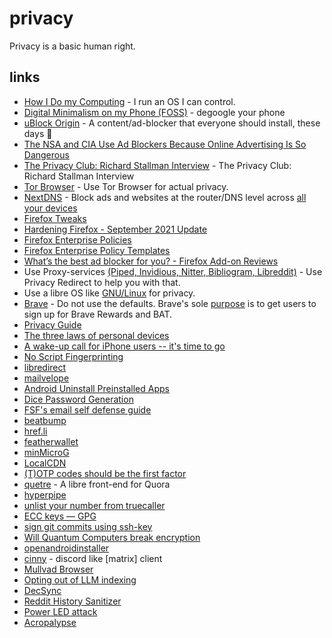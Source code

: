 # privacy

Privacy is a basic human right.

## links

- [How I Do my Computing](https://polarhive.ml/blog/how-i-do-my-computing) - I run an OS I can control.
- [Digital Minimalism on my Phone (FOSS)](https://polarhive.ml/blog/digital-minimalism-on-my-phone-foss) - degoogle your phone
- [uBlock Origin](https://ublockorigin.com) - A content/ad-blocker that everyone should install, these days 🤔
- [The NSA and CIA Use Ad Blockers Because Online Advertising Is So Dangerous](https://www.vice.com/en/article/93ypke/the-nsa-and-cia-use-ad-blockers-because-online-advertising-is-so-dangerous)
- [The Privacy Club: Richard Stallman Interview](https://piped.kavin.rocks/watch?v=L_hDDsidy-o) - The Privacy Club: Richard Stallman Interview
- [Tor Browser](https://www.torproject.org/download/) - Use Tor Browser for actual privacy.
- [NextDNS](https://nextdns.io/) - Block ads and websites at the router/DNS level across [all your devices](https://polarhive.ml/videos/notes/nextdns-dns-firewall-for-privacy)
- [Firefox Tweaks](https://wiki.archlinux.org/title/Firefox/Privacy)
- [Hardening Firefox - September 2021 Update](https://brainfucksec.github.io/hardening-firefox-sep-2021-update)
- [Firefox Enterprise Policies](https://support.mozilla.org/en-US/kb/managing-policies-linux-desktops)
- [Firefox Enterprise Policy Templates](https://github.com/mozilla/policy-templates)
- [What’s the best ad blocker for you? - Firefox Add-on Reviews](https://addons.mozilla.org/blog/whats-the-best-ad-blocker-for-you/)
- Use Proxy-services [(Piped, Invidious, Nitter, Bibliogram, Libreddit)](https://github.com/SimonBrazell/privacy-redirect) - Use Privacy Redirect to help you with that.
- Use a libre OS like [GNU/Linux](https://codeberg.org/polarhive/knowledge/src/branch/main/tech/linux.md) for privacy.
- [Brave](https://polarhive.ml/videos/notes/hardening-brave-browser) - Do not use the defaults. Brave's sole [purpose](https://polarhive.ml/blog/brave) is to get users to sign up for Brave Rewards and BAT.
- [Privacy Guide](https://anonymousplanet.org/guide.pdf)
- [The three laws of personal devices](https://alirezahayati.com/2021/12/18/the-three-laws-of-personal-devices/)
- [A wake-up call for iPhone users -- it's time to go](https://www.fsf.org/news/a-wake-up-call-for-iphone-users-its-time-to-go)
- [No Script Fingerprinting](https://noscriptfingerprint.com/)
- [libredirect](https://libredirect.github.io/)
- [mailvelope](https://mailvelope.com/en)
- [Android Uninstall Preinstalled Apps](https://odysee.com/@metalx1000:c/android-uninstall-preinstalled-apps:e)
- [Dice Password Generation](https://theintercept.com/2015/03/26/passphrases-can-memorize-attackers-cant-guess/)
- [FSF's email self defense guide](https://emailselfdefense.fsf.org/en/)
- [beatbump](beatbump.ml)
- [href.li](https://href.li/)
- [featherwallet](https://featherwallet.org/)
- [minMicroG](https://github.com/friendlyneighborhoodshane/minmicrog_releases/releases)
- [LocalCDN](https://codeberg.org/nobody/LocalCDN/)
- [(T)OTP codes should be the first factor](https://webb.spiderden.org/2021/05/05/first-factor-otp/)
- [quetre](https://github.com/zyachel/quetre) -  A libre front-end for Quora
- [hyperpipe](https://codeberg.org/Hyperpipe/Hyperpipe)
- [unlist your number from truecaller](https://www.truecaller.com/unlisting)
- [ECC keys — GPG](https://www.gniibe.org/memo/software/gpg/keygen-25519.html)
- [sign git commits using ssh-key](https://calebhearth.com/sign-git-with-ssh)
- [Will Quantum Computers break encryption](https://piped.video/watchv?=6H_9l9N3IXU)
- [openandroidinstaller](https://openandroidinstaller.org)
- [cinny](https://cinny.in) - discord like [matrix] client
- [Mullvad Browser](https://flathub.org/apps/net.mullvad.MullvadBrowser)
- [Opting out of LLM indexing](https://seirdy.one/notes/2023/04/21/opting-out-of-llm-indexing/)
- [DecSync](https://github.com/39aldo39/DecSync)
- [Reddit History Sanitizer](https://github.com/ryanford/Reddit-History-Sanitizer)
- [Power LED attack](https://piped.video/vXe8pe18MNk)
- [Acropalypse](https://piped.video/watch?v=95ovjnMhUq0)
